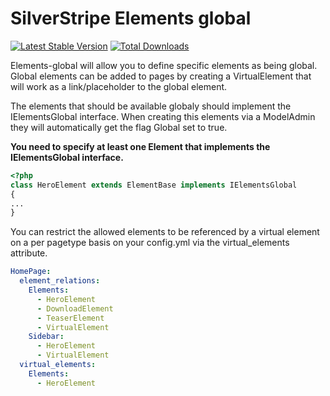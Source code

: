 # SilverStripe Elements global

[![Latest Stable Version](https://poser.pugx.org/arillo/silverstripe-elements-global/v/stable?format=flat)](https://packagist.org/packages/arillo/silverstripe-elements-global)
[![Total Downloads](https://poser.pugx.org/arillo/silverstripe-elements-global/downloads?format=flat)](https://packagist.org/packages/arillo/silverstripe-elements-global)

Elements-global will allow you to define specific elements as being global. Global elements can be added to pages by creating a VirtualElement that will work as a link/placeholder to the global element.

The elements that should be available globaly should implement the IElementsGlobal interface. When creating this elements via a ModelAdmin they will automatically get the flag Global set to true.

__You need to specify at least one Element that implements the IElementsGlobal interface.__

```php
<?php
class HeroElement extends ElementBase implements IElementsGlobal
{
...
}
```

You can restrict the allowed elements to be referenced by a virtual element on a per pagetype basis on your config.yml via the virtual_elements attribute.

```yml
HomePage:
  element_relations:
    Elements:
      - HeroElement
      - DownloadElement
      - TeaserElement
      - VirtualElement
    Sidebar:
      - HeroElement
      - VirtualElement
  virtual_elements:
    Elements:
      - HeroElement
```
